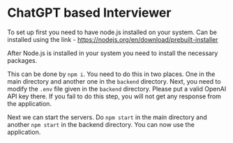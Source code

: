 # ChatGPT based Interviewer

To set up first you need to have node.js installed on your system.
Can be installed using the link - https://nodejs.org/en/download/prebuilt-installer

After Node.js is installed in your system you need to install the necessary packages.

This can be done by `npm i`. You need to do this in two places. One in the main directory and another one in the `backend` directory.
Next, you need to modify the `.env` file given in the `backend` directory. Please put a valid OpenAI API key there. If you fail to 
do this step, you will not get any response from the application.

Next we can start the servers. Do `npm start` in the main directory and another `npm start` in the backend directory. You can now use the
application.